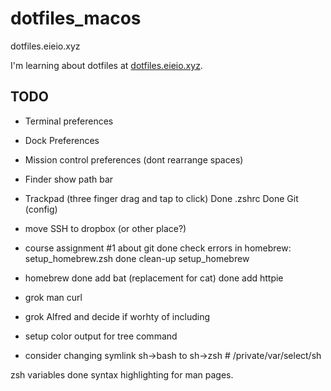 # dotfiles_macos
dotfiles.eieio.xyz

I'm learning about dotfiles at [dotfiles.eieio.xyz](https://dotfiles.eieio.xyz).

## TODO
- Terminal preferences
- Dock Preferences
- Mission control preferences (dont rearrange spaces)
- Finder show path bar
- Trackpad (three finger drag and tap to click)
Done .zshrc
Done Git (config)
- move SSH to dropbox (or other place?)
- course assignment #1 about git
done check errors in homebrew: setup_homebrew.zsh
done clean-up setup_homebrew
- homebrew 
done  add bat (replacement for cat)
done add httpie
- grok man curl
- grok Alfred and decide if worhty of including
- setup color output for tree command

- consider changing symlink sh->bash to sh->zsh # /private/var/select/sh

zsh variables
done syntax highlighting for man pages.
